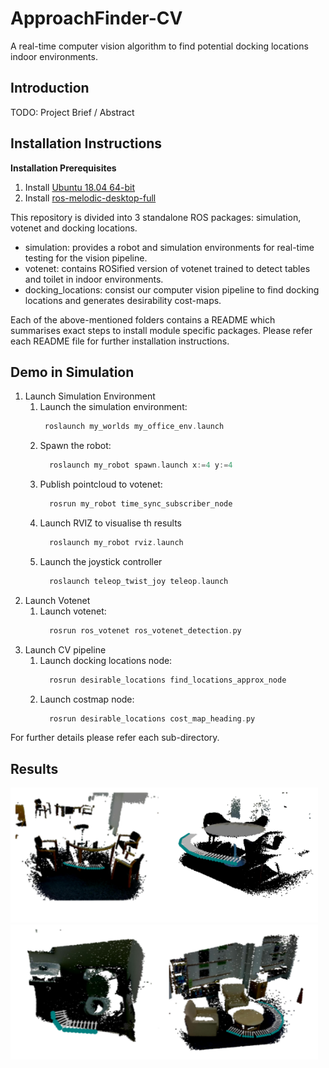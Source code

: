 # ApproachFinder-CV
A real-time computer vision algorithm to find potential docking locations indoor environments.


## Introduction
TODO: Project Brief / Abstract

## Installation Instructions

**Installation Prerequisites**
1. Install [Ubuntu 18.04 64-bit](https://ubuntu.com/)
2. Install [ros-melodic-desktop-full](http://wiki.ros.org/melodic/Installation/Ubuntu)

This repository is divided into 3 standalone ROS packages: simulation, votenet and docking locations.
- simulation: provides a robot and simulation environments for real-time testing for the vision pipeline.
- votenet: contains ROSified version of votenet trained to detect tables and toilet in indoor environments. 
- docking_locations: consist our computer vision pipeline to find docking locations and generates desirability cost-maps. 

Each of the above-mentioned folders contains a README which summarises exact steps to install module specific packages. Please refer each README file for further installation instructions.

## Demo in Simulation
1. Launch Simulation Environment
   1. Launch the simulation environment:
      ```asm
       roslaunch my_worlds my_office_env.launch
      ```
   2. Spawn the robot:
      ```asm
        roslaunch my_robot spawn.launch x:=4 y:=4
      ```
   3. Publish pointcloud to votenet:
      ```asm
        rosrun my_robot time_sync_subscriber_node
      ```
   4. Launch RVIZ to visualise th results
      ```asm
        roslaunch my_robot rviz.launch 
      ```
   5. Launch the joystick controller
      ```asm
        roslaunch teleop_twist_joy teleop.launch
      ```
2. Launch Votenet
   1. Launch votenet:
      ```asm
        rosrun ros_votenet ros_votenet_detection.py 
      ```
3. Launch CV pipeline
   1. Launch docking locations node:
      ```asm
        rosrun desirable_locations find_locations_approx_node 
      ```
   2. Launch costmap node:
      ```asm
        rosrun desirable_locations cost_map_heading.py
      ```

For further details please refer each sub-directory.

## Results

<img src="images/results/table1_gt.png" height="216" width="246"><img src="images/results/table2_gt.png" height="216" width="246"><img src="images/results/toilet1_gt.png" height="216" width="246"><img src="images/results/table3_gt.png" height="216" width="246">

